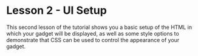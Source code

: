 Lesson 2 - UI Setup
====================

This second lesson of the tutorial shows you a basic setup of the HTML in which your gadget will be displayed, as well as some style options to demonstrate that CSS can be used to control the appearance of your gadget.
